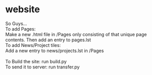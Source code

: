# website
So Guys...<br>
To add Pages:<br>
Make a new .html file in /Pages only consisting of that unique page contents. Then add an entry to pages.lst<br>
To add News/Project tiles:<br>
Add a new entry to news/projects.lst in /Pages<br>
<br>
To Build the site: run build.py<br>
To send it to server: run transfer.py<br>
